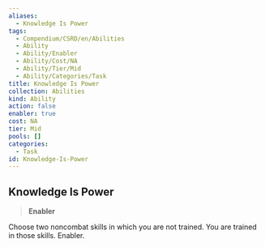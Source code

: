 ```yaml
---
aliases:
  - Knowledge Is Power
tags:
  - Compendium/CSRD/en/Abilities
  - Ability
  - Ability/Enabler
  - Ability/Cost/NA
  - Ability/Tier/Mid
  - Ability/Categories/Task
title: Knowledge Is Power
collection: Abilities
kind: Ability
action: false
enabler: true
cost: NA
tier: Mid
pools: []
categories:
  - Task
id: Knowledge-Is-Power
---
```

## Knowledge Is Power  
  
>**Enabler**
  
  
  
Choose two noncombat skills in which you are not trained. You are trained in those skills. Enabler.

